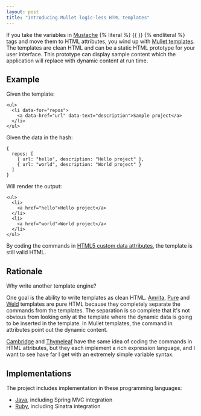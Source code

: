 ```yaml
---
layout: post
title: "Introducing Mullet logic-less HTML templates"
---
```


If you take the
variables
in [Mustache](http://mustache.github.com/)
{% literal %} {{ }} {% endliteral %}
tags and move them to HTML attributes, you wind up with
[Mullet templates](http://pukkaone.github.com/mullet/).
The templates are clean HTML and can be a static HTML prototype for your user
interface.  This prototype can display sample content which the application
will replace with dynamic content at run time.


## Example

Given the template:

    <ul>
      <li data-for="repos">
        <a data-href="url" data-text="description">Sample project</a>
      </li>
    </ul>

Given the data in the hash:

    {
      repos: [
        { url: "hello", description: "Hello project" },
        { url: "world", description: "World project" }
      ]
    }

Will render the output:

    <ul>
      <li>
        <a href="hello">Hello project</a>
      </li>
      <li>
        <a href="world">World project</a>
      </li>
    </ul>

By coding the commands in
[HTML5 custom data attributes](http://www.w3.org/TR/html5/elements.html#embedding-custom-non-visible-data-with-the-data-attributes),
the template is still valid HTML.


## Rationale

Why write another template engine?

One goal is the ability to write templates as clean HTML.
[Amrita](http://amrita.sourceforge.jp/),
[Pure](http://beebole.com/pure/) and
[Weld](https://github.com/hij1nx/weld)
templates are pure HTML because they completely separate the commands from the
templates.  The separation is so complete that it's not obvious from looking
only at the template where the dynamic data is going to be inserted in the
template.  In Mullet templates, the command in attributes point out the dynamic
content.

[Cambridge](http://code.google.com/p/cambridge/) and
[Thymeleaf](http://www.thymeleaf.org/) have the same idea of coding the
commands in HTML attributes, but they each implement a rich expression language,
and I want to see have far I get with an extremely simple variable syntax.


## Implementations

The project includes implementation in these programming languages:

  * [Java](http://pukkaone.github.com/mullet/java.html), including Spring MVC
    integration
  * [Ruby](http://pukkaone.github.com/mullet/ruby.html), including Sinatra
    integration
